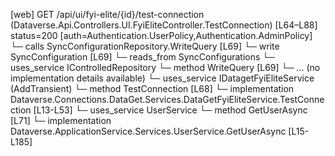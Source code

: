 [web] GET /api/ui/fyi-elite/{id}/test-connection  (Dataverse.Api.Controllers.UI.FyiEliteController.TestConnection)  [L64–L88] status=200 [auth=Authentication.UserPolicy,Authentication.AdminPolicy]
  └─ calls SyncConfigurationRepository.WriteQuery [L69]
  └─ write SyncConfiguration [L69]
    └─ reads_from SyncConfigurations
  └─ uses_service IControlledRepository<SyncConfiguration>
    └─ method WriteQuery [L69]
      └─ ... (no implementation details available)
  └─ uses_service IDatagetFyiEliteService (AddTransient)
    └─ method TestConnection [L68]
      └─ implementation Dataverse.Connections.DataGet.Services.DataGetFyiEliteService.TestConnection [L13-L53]
  └─ uses_service UserService
    └─ method GetUserAsync [L71]
      └─ implementation Dataverse.ApplicationService.Services.UserService.GetUserAsync [L15-L185]

